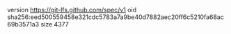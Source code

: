 version https://git-lfs.github.com/spec/v1
oid sha256:eed500559458e321cdc5783a7a9be40d7882aec20ff6c5210fa68ac69b3571a3
size 4377
